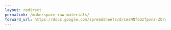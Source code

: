 ```yaml
---
layout: redirect
permalink: /makerspace-raw-materials/
forward_url: https://docs.google.com/spreadsheets/d/1esNNfoDzfpvns-ZOrd8ILn913e28dNFaacMbJzmoNK0/edit?usp=sharing
---
```



